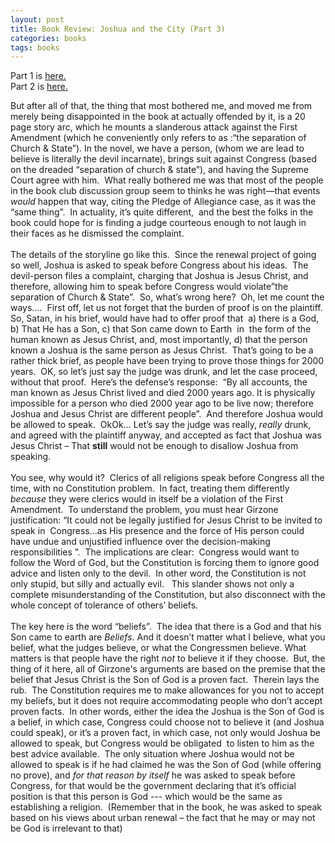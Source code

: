 ```yaml
---
layout: post
title: Book Review: Joshua and the City (Part 3)
categories: books
tags: books
---
```


  <p>Part 1 is <a href="http://honestillusion.com/blogs/blog_0/archive/2004/04/10/202.aspx">here.<br /></a>Part 2 is <a href="http://honestillusion.com/blogs/blog_0/archive/2004/04/10/203.aspx">here.</a></p>
  <p class="MsoNormal" style="margin:0in 0in 0pt;">But after all of that, the thing that most bothered me, and moved me from merely being disappointed in the book at actually offended by it, is a 20 page story arc, which he mounts a slanderous attack against the First Amendment (which he conveniently only refers to as :“the separation of Church &amp; State”). In the novel, we have a person, (whom we are lead to believe is literally the devil incarnate), brings suit against Congress (based on the dreaded “separation of church &amp; state”), and having the Supreme Court agree with him.<span>  </span>What really bothered me was that most of the people in the book club discussion group seem to thinks he was right—that events <em>would </em>happen that<em> </em>way, citing the Pledge of Allegiance case, as it was the “same thing”.<span>  </span>In actuality, it’s quite different,<span>  </span>and the best the folks in the book could hope for is finding a judge courteous enough to not laugh in their faces as he dismissed the complaint.<span>  </span></p>
  <p class="MsoNormal" style="margin:0in 0in 0pt;"> </p>
  <p class="MsoNormal" style="margin:0in 0in 0pt;">The details of the storyline go like this.<span>  </span>Since the renewal project of going so well, Joshua is asked to speak before Congress about his ideas.<span>  </span>The devil-person files a complaint, charging that Joshua is Jesus Christ, and therefore, allowing him to speak before Congress would violate”the separation of Church &amp; State”.<span>  </span>So, what’s wrong here?<span>  </span>Oh, let me count the ways….<span>  </span>First off, let us not forget that the burden of proof is on the plaintiff.<span>  </span>So, Satan, in his brief, would have had to offer proof that<span>  </span>a) there is a God, b) That He has a Son, c) that Son came down to Earth<span>  </span>in<span>  </span>the form of the human known as Jesus Christ, and, most importantly, d) that the person known a Joshua is the same person as Jesus Christ.<span>  </span>That’s going to be a rather thick brief, as people have been trying to prove those things for 2000 years.<span>  </span>OK, so let’s just say the judge was drunk, and let the case proceed, without that proof.<span>  </span>Here’s the defense’s response:<span>  </span>“By all accounts, the man known as Jesus Christ lived and died 2000 years ago. It is physically impossible for a person who died 2000 year ago to be live now; therefore Joshua and Jesus Christ are different people”.<span>  </span>And therefore Joshua would be allowed to speak.<span>  </span>OkOk… Let’s say the judge was really, <em>really</em> drunk, and agreed with the plaintiff anyway, and accepted as fact that Joshua was Jesus Christ – That <strong>still</strong> would not be enough to disallow Joshua from speaking.<span>  </span></p>
  <p class="MsoNormal" style="margin:0in 0in 0pt;"> </p>
  <p class="MsoNormal" style="margin:0in 0in 0pt;">You see, why would it?<span>  </span>Clerics of all religions speak before Congress all the time, with no Constitution problem.<span>  </span>In fact, treating them differently <em>because</em> they were clerics would in itself be a violation of the First Amendment.<span>  </span>To understand the problem, you must hear Girzone justification: “It could not be legally justified for Jesus Christ to be invited to speak in<span>  </span>Congress…as His presence and the force of His person could have undue and unjustified influence over the decision-making responsibilities ”.<span>  </span>The implications are clear:<span>  </span>Congress would want to follow the Word of God, but the Constitution is forcing them to ignore good advice and listen only to the devil.<span>  </span>In other word, the Constitution is not only stupid, but silly and actually evil.<span>   </span>This slander shows not only a complete misunderstanding of the Constitution, but also disconnect with the whole concept of tolerance of others’ beliefs.</p>
  <p class="MsoNormal" style="margin:0in 0in 0pt;"> </p>
  <p class="MsoNormal" style="margin:0in 0in 0pt;">The key here is the word “beliefs”.<span>  </span>The idea that there is a God and that his Son came to earth are <em>Beliefs</em>. And it doesn’t matter what I believe, what you belief, what the judges believe, or what the Congressmen believe. What matters is that people have the right <em>not</em> to believe it if they choose.<span>  </span>But, the thing of it here, all of Girzone's arguments are based on the premise that the belief that Jesus Christ is the Son of God is a proven fact.<span>  </span>Therein lays the rub.<span>  </span>The Constitution requires me to make allowances for you not to accept my beliefs, but it does not require accommodating people who don’t accept proven facts.<span>  </span>In other words, either the idea the Joshua is the Son of God is a belief, in which case, Congress could choose not to believe it (and Joshua could speak), or it’s a proven fact, in which case, not only would Joshua be allowed to speak, but Congress would be obligated <span> </span>to listen to him as the best advice available.<span>  </span>The only situation where Joshua would not be allowed to speak is if he had claimed he was the Son of God (while offering no prove), and <em>for that reason by itself</em> he was asked to speak before Congress, for that would be the government declaring that it’s official position is that this person is God --- which would be the same as establishing a religion.<span>  </span>(Remember that in the book, he was asked to speak based on his views about urban renewal – the fact that he may or may not be God is irrelevant to that)</p>
  <p class="MsoNormal" style="margin:0in 0in 0pt;"> </p>
  <p> </p>